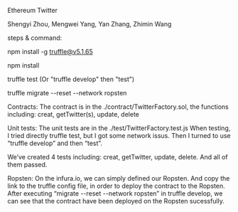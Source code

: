 Ethereum Twitter

Shengyi Zhou, Mengwei Yang, Yan Zhang, Zhimin Wang



steps & command:

npm install -g truffle@v5.1.65

npm install

truffle test (Or "truffle develop" then "test")

truffle migrate --reset --network ropsten




Contracts:
The contract is in the ./contract/TwitterFactory.sol, the functions including: 
creat, getTwitter(s), update, delete

Unit tests:
The unit tests are in the ./test/TwitterFactory.test.js
When testing, I tried directly truffle test, but I got some network issus. Then I turned to use “truffle develop” and then “test”.

We’ve created 4 tests including: creat, getTwitter, update, delete. And all of them passed.

 
 
 
 

Ropsten:
On the infura.io, we can simply defined our Ropsten. And copy the link to the truffle config file, in order to deploy the contract to the Ropsten. 
After executing “migrate --reset --network ropsten” in truffle develop, we can see that the contract have been deployed on the Ropsten sucessfully.
 
 
